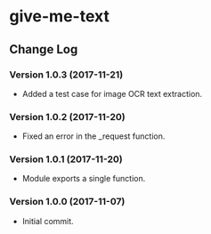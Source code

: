 # give-me-text

## Change Log

### Version 1.0.3 (2017-11-21)

- Added a test case for image OCR text extraction.

### Version 1.0.2 (2017-11-20)

- Fixed an error in the _request function.

### Version 1.0.1 (2017-11-20)

- Module exports a single function.

### Version 1.0.0 (2017-11-07)

- Initial commit.